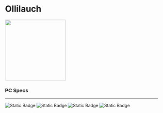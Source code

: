 # Ollilauch


<a href="https://github.com/anuraghazra/convoychat">
  <img height=200 align="center" src="https://github-readme-stats.vercel.app/api/top-langs?username=ollilauch&layout=compact&langs_count=8&card_width=320&theme=omni" />
</a>

### PC Specs
---
![Static Badge](https://img.shields.io/badge/GPU-RTX%204080-blue?logo=nvidia)
![Static Badge](https://img.shields.io/badge/CPU-Ryzen%209%207900X-blue?logo=AMD)
![Static Badge](https://img.shields.io/badge/Motherboard-ROG%20STRIX%20B650--A%20GAMING%20WIFI-blue?logo=asus)
![Static Badge](https://img.shields.io/badge/RAM-G.SKILL%20Trident%20Z5%20DDR5--64GB%20(2x32GB)-blue?logo=g.skill)

